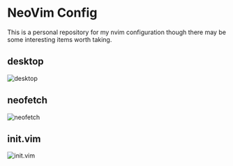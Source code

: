 # NeoVim Config #

This is a personal repository for my nvim configuration though there may be some interesting items worth taking.

## desktop
![desktop](https://i.imgur.com/8QaEpg3.png)

## neofetch
![neofetch](https://i.imgur.com/JGXmzHS.png)

## init.vim
![init.vim](https://i.imgur.com/KM2Vhh9.png)
